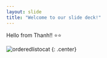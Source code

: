 ```yaml
---
layout: slide
title: "Welcome to our slide deck!"
---
```


Hello from Thanh!! ⭐⭐

![orderedlistocat](https://octodex.github.com/images/orderedlistocat.png)
{: .center}
